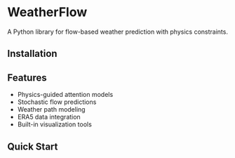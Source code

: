 # WeatherFlow

A Python library for flow-based weather prediction with physics constraints.

## Installation


## Features

- Physics-guided attention models
- Stochastic flow predictions
- Weather path modeling
- ERA5 data integration
- Built-in visualization tools

## Quick Start

